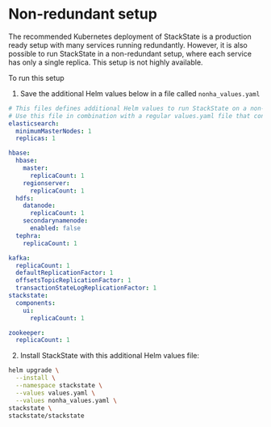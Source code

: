 # Non-redundant setup

The recommended Kubernetes deployment of StackState is a production ready setup with many services running redundantly. However, it is also possible to run StackState in a non-redundant setup, where each service has only a single replica. This setup is not highly available.

To run this setup

1. Save the additional Helm values below in a file called `nonha_values.yaml` 

```yaml
# This files defines additional Helm values to run StackState on a non-HA production setup.
# Use this file in combination with a regular values.yaml file that contains your API key, etc.
elasticsearch:
  minimumMasterNodes: 1
  replicas: 1

hbase:
  hbase:
    master:
      replicaCount: 1
    regionserver:
      replicaCount: 1
  hdfs:
    datanode:
      replicaCount: 1
    secondarynamenode:
      enabled: false
  tephra:
    replicaCount: 1

kafka:
  replicaCount: 1
  defaultReplicationFactor: 1
  offsetsTopicReplicationFactor: 1
  transactionStateLogReplicationFactor: 1
stackstate:
  components:
    ui:
      replicaCount: 1

zookeeper:
  replicaCount: 1
```

2. Install StackState with this additional Helm values file: 

```bash
helm upgrade \
  --install \
  --namespace stackstate \
  --values values.yaml \
  --values nonha_values.yaml \
stackstate \
stackstate/stackstate
```
